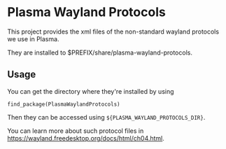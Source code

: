 # Plasma Wayland Protocols

This project provides the xml files of the non-standard wayland
protocols we use in Plasma.

They are installed to $PREFIX/share/plasma-wayland-protocols.

## Usage
You can get the directory where they're installed by using

    find_package(PlasmaWaylandProtocols)

Then they can be accessed using `${PLASMA_WAYLAND_PROTOCOLS_DIR}`.

You can learn more about such protocol files in
https://wayland.freedesktop.org/docs/html/ch04.html.
